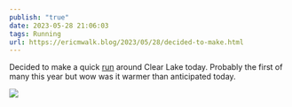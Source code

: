 ```yaml
---
publish: "true"
date: 2023-05-28 21:06:03
tags: Running
url: https://ericmwalk.blog/2023/05/28/decided-to-make.html
---
```


Decided to make a quick [run](https://strava.com/activities/9158882167) around Clear Lake today. Probably the first of many this year but wow was it warmer than anticipated today.

![](https://ericmwalk.blog/uploads/2023/1e062913ba.jpg)